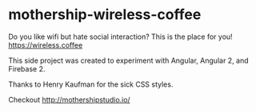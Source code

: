 # mothership-wireless-coffee
Do you like wifi but hate social interaction? This is the place for you! https://wireless.coffee

This side project was created to experiment with Angular, Angular 2, and Firebase 2.

Thanks to Henry Kaufman for the sick CSS styles.

Checkout http://mothershipstudio.io/
